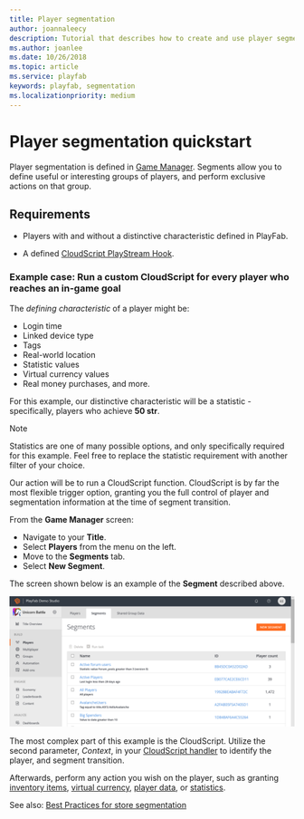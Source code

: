 ```yaml
---
title: Player segmentation
author: joannaleecy
description: Tutorial that describes how to create and use player segmentation.
ms.author: joanlee
ms.date: 10/26/2018
ms.topic: article
ms.service: playfab
keywords: playfab, segmentation
ms.localizationpriority: medium
---
```


# Player segmentation quickstart

Player segmentation is defined in [Game Manager](../../gamemanager/quickstart.md). Segments allow you to define useful or interesting groups of players, and perform exclusive actions on that group.

## Requirements

- Players with and without a distinctive characteristic defined in PlayFab.

- A defined [CloudScript PlayStream Hook](../acting-data/action-rules-using-cloudscript-actions-with-playstream.md).

### Example case: Run a custom CloudScript for every player who reaches an in-game goal

The *defining characteristic* of a player might be:

- Login time
- Linked device type
- Tags
- Real-world location
- Statistic values
- Virtual currency values
- Real money purchases, and more.

For this example, our distinctive characteristic will be a statistic - specifically, players who achieve **50 str**.

> [!NOTE]
> Statistics are one of many possible options, and only specifically required for this example. Feel free to replace the statistic requirement with another filter of your choice.

Our action will be to run a CloudScript function. CloudScript is by far the most flexible trigger option, granting you the full control of player and segmentation information at the time of segment transition.

From the **Game Manager** screen:

- Navigate to your **Title**.
- Select **Players** from the menu on the left.
- Move to the **Segments** tab.
- Select **New Segment**.

The screen shown below is an example of the **Segment** described above.

![Game Manager - players - segments - new segment](media/tutorials/game-manager-players-segments-new-segment.png)  

The most complex part of this example is the CloudScript. Utilize the second parameter, *Context*, in your [CloudScript handler](../acting-data/action-rules-using-cloudscript-actions-with-playstream.md) to identify the player, and segment transition.

Afterwards, perform any action you wish on the player, such as granting [inventory items](../../features/data/playerdata/player-inventory.md), [virtual currency](../../features/economy/tutorials/currencies.md), [player data](../../features/data/playerdata/quickstart.md), or [statistics](../../features/data/playerdata/using-player-statistics.md).

See also: [Best Practices for store segmentation](../../features/economy-v2/overview.md)
